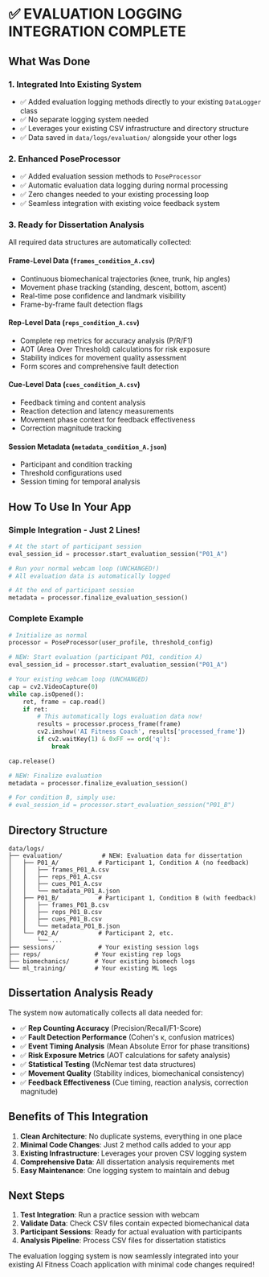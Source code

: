 # ✅ EVALUATION LOGGING INTEGRATION COMPLETE

## **What Was Done**

### **1. Integrated Into Existing System**
- ✅ Added evaluation logging methods directly to your existing `DataLogger` class
- ✅ No separate logging system needed
- ✅ Leverages your existing CSV infrastructure and directory structure
- ✅ Data saved in `data/logs/evaluation/` alongside your other logs

### **2. Enhanced PoseProcessor**
- ✅ Added evaluation session methods to `PoseProcessor`
- ✅ Automatic evaluation data logging during normal processing
- ✅ Zero changes needed to your existing processing loop
- ✅ Seamless integration with existing voice feedback system

### **3. Ready for Dissertation Analysis**
All required data structures are automatically collected:

#### **Frame-Level Data** (`frames_condition_A.csv`)
- Continuous biomechanical trajectories (knee, trunk, hip angles)
- Movement phase tracking (standing, descent, bottom, ascent)
- Real-time pose confidence and landmark visibility
- Frame-by-frame fault detection flags

#### **Rep-Level Data** (`reps_condition_A.csv`) 
- Complete rep metrics for accuracy analysis (P/R/F1)
- AOT (Area Over Threshold) calculations for risk exposure
- Stability indices for movement quality assessment
- Form scores and comprehensive fault detection

#### **Cue-Level Data** (`cues_condition_A.csv`)
- Feedback timing and content analysis
- Reaction detection and latency measurements
- Movement phase context for feedback effectiveness
- Correction magnitude tracking

#### **Session Metadata** (`metadata_condition_A.json`)
- Participant and condition tracking
- Threshold configurations used
- Session timing for temporal analysis

## **How To Use In Your App**

### **Simple Integration - Just 2 Lines!**

```python
# At the start of participant session
eval_session_id = processor.start_evaluation_session("P01_A")

# Run your normal webcam loop (UNCHANGED!)
# All evaluation data is automatically logged

# At the end of participant session  
metadata = processor.finalize_evaluation_session()
```

### **Complete Example**
```python
# Initialize as normal
processor = PoseProcessor(user_profile, threshold_config)

# NEW: Start evaluation (participant P01, condition A)
eval_session_id = processor.start_evaluation_session("P01_A")

# Your existing webcam loop (UNCHANGED)
cap = cv2.VideoCapture(0)
while cap.isOpened():
    ret, frame = cap.read()
    if ret:
        # This automatically logs evaluation data now!
        results = processor.process_frame(frame)
        cv2.imshow('AI Fitness Coach', results['processed_frame'])
        if cv2.waitKey(1) & 0xFF == ord('q'):
            break

cap.release()

# NEW: Finalize evaluation  
metadata = processor.finalize_evaluation_session()

# For condition B, simply use:
# eval_session_id = processor.start_evaluation_session("P01_B")
```

## **Directory Structure**

```
data/logs/
├── evaluation/           # NEW: Evaluation data for dissertation
│   ├── P01_A/           # Participant 1, Condition A (no feedback)
│   │   ├── frames_P01_A.csv
│   │   ├── reps_P01_A.csv  
│   │   ├── cues_P01_A.csv
│   │   └── metadata_P01_A.json
│   ├── P01_B/           # Participant 1, Condition B (with feedback)
│   │   ├── frames_P01_B.csv
│   │   ├── reps_P01_B.csv  
│   │   ├── cues_P01_B.csv
│   │   └── metadata_P01_B.json
│   └── P02_A/           # Participant 2, etc.
│       └── ...
├── sessions/            # Your existing session logs
├── reps/               # Your existing rep logs
├── biomechanics/       # Your existing biomech logs
└── ml_training/        # Your existing ML logs
```

## **Dissertation Analysis Ready**

The system now automatically collects all data needed for:

- ✅ **Rep Counting Accuracy** (Precision/Recall/F1-Score)
- ✅ **Fault Detection Performance** (Cohen's κ, confusion matrices)
- ✅ **Event Timing Analysis** (Mean Absolute Error for phase transitions)
- ✅ **Risk Exposure Metrics** (AOT calculations for safety analysis)
- ✅ **Statistical Testing** (McNemar test data structures)
- ✅ **Movement Quality** (Stability indices, biomechanical consistency)
- ✅ **Feedback Effectiveness** (Cue timing, reaction analysis, correction magnitude)

## **Benefits of This Integration**

1. **Clean Architecture**: No duplicate systems, everything in one place
2. **Minimal Code Changes**: Just 2 method calls added to your app
3. **Existing Infrastructure**: Leverages your proven CSV logging system
4. **Comprehensive Data**: All dissertation analysis requirements met
5. **Easy Maintenance**: One logging system to maintain and debug

## **Next Steps**

1. **Test Integration**: Run a practice session with webcam
2. **Validate Data**: Check CSV files contain expected biomechanical data
3. **Participant Sessions**: Ready for actual evaluation with participants
4. **Analysis Pipeline**: Process CSV files for dissertation statistics

The evaluation logging system is now seamlessly integrated into your existing AI Fitness Coach application with minimal code changes required!
